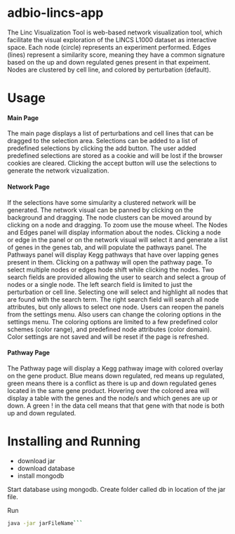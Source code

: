 # adbio-lincs-app
The Linc Visualization Tool is web-based network visualization tool, which facilitate the visual exploration of the LINCS L1000 dataset as interactive space. Each node (circle) represents an experiment performed. Edges (lines) represent a similarity score, meaning they have a common signature based on the up and down regulated genes present in that expeiment. Nodes are clustered by cell line, and colored by perturbation (default).

# Usage
#### Main Page
The main page displays a list of perturbations and cell lines that can be dragged to the selection area. Selections can be added to a list of predefined selections by clicking the add button. The user added predefined selections are stored as a cookie and will be lost if the browser cookies are cleared. Clicking the accept button will use the selections to generate the network vizualization.
#### Network Page
If the selections have some simularity a clustered network will be generated. The network visual can be panned by clicking on the background and dragging. The node clusters can be moved around by clicking on a node and dragging. To zoom use the mouse wheel. The Nodes and Edges panel will display information about the nodes. Clicking a node or edge in the panel or on the network visual will select it and generate a list of genes in the genes tab, and will populate the pathways panel. The Pathways panel will display Kegg pathways that have over lapping genes present in them. Clicking on a pathway will open the pathway page. To select multiple nodes or edges hode shift while clicking the nodes. Two search fields are provided allowing the user to search and select a group of nodes or a single node. The left search field is limited to just the perturbation or cell line. Selecting one will select and highlight all nodes that are found with the search term. The right search field will search all node attributes, but only allows to select one node. Users can reopen the panels from the settings menu. Also users can change the coloring options in the settings menu. The coloring options are limited to a few predefined color schemes (color range), and predefined node attributes (color domain). Color settings are not saved and will be reset if the page is refreshed.
#### Pathway Page
The Pathway page will display a Kegg pathway image with colored overlay on the gene product. Blue means down regulated, red means up regulated, green means there is a conflict as there is up and down regulated genes located in the same gene product. Hovering over the colored area will display a table with the genes and the node/s and which genes are up or down. A green ! in the data cell means that that gene with that node is both up and down regulated.


# Installing and Running
- download jar
- download database
- install mongodb

Start database using mongodb. Create folder called db in location of the jar file.

Run
```sh
java -jar jarFileName```
